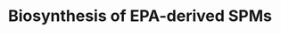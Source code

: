 ---
annotations:
- type: Pathway Ontology
  value: unsaturated fatty acid biosynthetic pathway
- type: Pathway Ontology
  value: eicosanoid biosynthetic pathway
authors:
- ReactomeTeam
- DeSl
- Marvin M2
description: Eicosapentaenoic acid (EPA), a major Ï‰-3 polyunsaturated fatty acid
  (PUFA) found in fish oil is the source of E-series resolvins (RvEs), one of the
  specialized proresolving mediators (SPMs) that show potent anti-inflammatory and
  pro-resolving actions (Molfino et al. 2017). The biosynthesis of RvEs occurs mainly
  during the process of inflammation when endothelial cells interact with leukocytes.
  EPA, circulating in plasma or released/mobilised from damaged cellular membranes
  on injury or infection, moves with edema into the tissue sites of acute inflammation
  where it is converted to exudate RvEs to interact with local immune cells (Kasuga
  et al. 2008). The initial transformation of EPA by aspirin-acetylated cyclooxygenase
  2- and/or cytochrome P450-mediated catalysis can produce stereospecific resolvins
  (18(R)- or 18(S)-RvEs). Combinations of oxidation, reduction and hydrolysis reactions
  determine the type of resolvin formed (RvE1, RvE2 or RvE3) (Serhan et al. 2000,
  2002, Serhan & Petasis 2011, Maehre et al. 2015).   View original pathway at [http://www.reactome.org/PathwayBrowser/#DIAGRAM=9018679
  Reactome].
last-edited: 2021-01-25
organisms:
- Homo sapiens
redirect_from:
- /index.php/Pathway:WP4440
- /instance/WP4440
schema-jsonld:
- '@context': https://schema.org/
  '@id': https://wikipathways.github.io/pathways/WP4440.html
  '@type': Dataset
  creator:
    '@type': Organization
    name: WikiPathways
  description: Eicosapentaenoic acid (EPA), a major Ï‰-3 polyunsaturated fatty acid
    (PUFA) found in fish oil is the source of E-series resolvins (RvEs), one of the
    specialized proresolving mediators (SPMs) that show potent anti-inflammatory and
    pro-resolving actions (Molfino et al. 2017). The biosynthesis of RvEs occurs mainly
    during the process of inflammation when endothelial cells interact with leukocytes.
    EPA, circulating in plasma or released/mobilised from damaged cellular membranes
    on injury or infection, moves with edema into the tissue sites of acute inflammation
    where it is converted to exudate RvEs to interact with local immune cells (Kasuga
    et al. 2008). The initial transformation of EPA by aspirin-acetylated cyclooxygenase
    2- and/or cytochrome P450-mediated catalysis can produce stereospecific resolvins
    (18(R)- or 18(S)-RvEs). Combinations of oxidation, reduction and hydrolysis reactions
    determine the type of resolvin formed (RvE1, RvE2 or RvE3) (Serhan et al. 2000,
    2002, Serhan & Petasis 2011, Maehre et al. 2015).   View original pathway at [http://www.reactome.org/PathwayBrowser/#DIAGRAM=9018679
    Reactome].
  keywords:
  - LTA4H:Zn2+
  - 'LTA4H '
  - 18(S)-RvE2
  - 5-HEDH
  - NADH
  - '18(S)-HpEPE '
  - ALOX5
  - Ac-PTGS2 dimer
  - GSSG
  - O2
  - '18(S)-RvE2 '
  - 18(S)-HEPE
  - 'O-acetyl-L-serine-PTGS2 '
  - 5(S)-Hp-18(S)-HEPE
  - '18(S)-RvE1 '
  - 'Zn2+ '
  - (18R)-resolvin E3
  - '18(R)-RvE2 '
  - 18(R)-RvE1,E2,E3
  - '(18R)-resolvin E3 '
  - 18(S)-RvE1
  - 18(S)-RvE1,E2,E3
  - 18(S)-RvE3
  - 'HPGD '
  - 18(R)-RvE2
  - 18(S)-HpEPE
  - 'PTGS2 '
  - 18(R)-HEPE
  - 5(S)-Hp-18(R)-HEPE
  - H+
  - 5S,6S-epoxy-18(S)-HEPE
  - NAD+
  - NADPH
  - ALOX15
  - '18(R)-HpEPE '
  - '18(R)-RvE1 '
  - GSH
  - 'heme b '
  - CYP
  - HPGD dimer
  - 18(R)-RvE1
  - 18(R)-HpEPE
  - EPA
  - H2O
  - GPX4-2
  - 5S,6S-epoxy-18(R)-HEPE
  - 18(S)-HpEPE,
  - NADP+
  - 18-oxo-RvE1
  - '18(S)-RvE3 '
  license: CC0
  name: Biosynthesis of EPA-derived SPMs
seo: CreativeWork
title: Biosynthesis of EPA-derived SPMs
wpid: WP4440
---